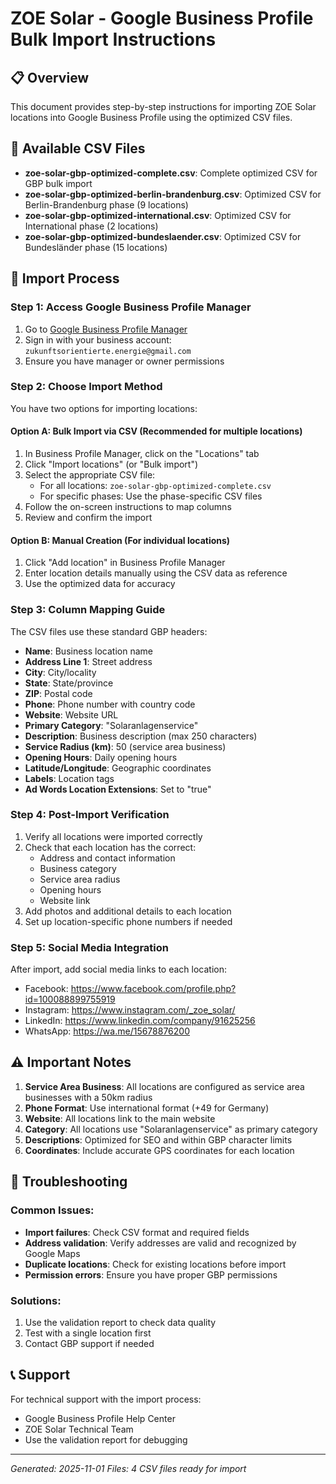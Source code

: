 # ZOE Solar - Google Business Profile Bulk Import Instructions

## 📋 Overview
This document provides step-by-step instructions for importing ZOE Solar locations into Google Business Profile using the optimized CSV files.

## 📁 Available CSV Files

- **zoe-solar-gbp-optimized-complete.csv**: Complete optimized CSV for GBP bulk import
- **zoe-solar-gbp-optimized-berlin-brandenburg.csv**: Optimized CSV for Berlin-Brandenburg phase (9 locations)
- **zoe-solar-gbp-optimized-international.csv**: Optimized CSV for International phase (2 locations)
- **zoe-solar-gbp-optimized-bundeslaender.csv**: Optimized CSV for Bundesländer phase (15 locations)

## 🚀 Import Process

### Step 1: Access Google Business Profile Manager
1. Go to [Google Business Profile Manager](https://business.google.com/)
2. Sign in with your business account: `zukunftsorientierte.energie@gmail.com`
3. Ensure you have manager or owner permissions

### Step 2: Choose Import Method
You have two options for importing locations:

#### Option A: Bulk Import via CSV (Recommended for multiple locations)
1. In Business Profile Manager, click on the "Locations" tab
2. Click "Import locations" (or "Bulk import")
3. Select the appropriate CSV file:
   - For all locations: `zoe-solar-gbp-optimized-complete.csv`
   - For specific phases: Use the phase-specific CSV files
4. Follow the on-screen instructions to map columns
5. Review and confirm the import

#### Option B: Manual Creation (For individual locations)
1. Click "Add location" in Business Profile Manager
2. Enter location details manually using the CSV data as reference
3. Use the optimized data for accuracy

### Step 3: Column Mapping Guide
The CSV files use these standard GBP headers:
- **Name**: Business location name
- **Address Line 1**: Street address
- **City**: City/locality
- **State**: State/province
- **ZIP**: Postal code
- **Phone**: Phone number with country code
- **Website**: Website URL
- **Primary Category**: "Solaranlagenservice"
- **Description**: Business description (max 250 characters)
- **Service Radius (km)**: 50 (service area business)
- **Opening Hours**: Daily opening hours
- **Latitude/Longitude**: Geographic coordinates
- **Labels**: Location tags
- **Ad Words Location Extensions**: Set to "true"

### Step 4: Post-Import Verification
1. Verify all locations were imported correctly
2. Check that each location has the correct:
   - Address and contact information
   - Business category
   - Service area radius
   - Opening hours
   - Website link
3. Add photos and additional details to each location
4. Set up location-specific phone numbers if needed

### Step 5: Social Media Integration
After import, add social media links to each location:
- Facebook: https://www.facebook.com/profile.php?id=100088899755919
- Instagram: https://www.instagram.com/_zoe_solar/
- LinkedIn: https://www.linkedin.com/company/91625256
- WhatsApp: https://wa.me/15678876200

## ⚠️ Important Notes

1. **Service Area Business**: All locations are configured as service area businesses with a 50km radius
2. **Phone Format**: Use international format (+49 for Germany)
3. **Website**: All locations link to the main website
4. **Category**: All locations use "Solaranlagenservice" as primary category
5. **Descriptions**: Optimized for SEO and within GBP character limits
6. **Coordinates**: Include accurate GPS coordinates for each location

## 🔧 Troubleshooting

### Common Issues:
- **Import failures**: Check CSV format and required fields
- **Address validation**: Verify addresses are valid and recognized by Google Maps
- **Duplicate locations**: Check for existing locations before import
- **Permission errors**: Ensure you have proper GBP permissions

### Solutions:
1. Use the validation report to check data quality
2. Test with a single location first
3. Contact GBP support if needed

## 📞 Support

For technical support with the import process:
- Google Business Profile Help Center
- ZOE Solar Technical Team
- Use the validation report for debugging

---
*Generated: 2025-11-01*
*Files: 4 CSV files ready for import*
